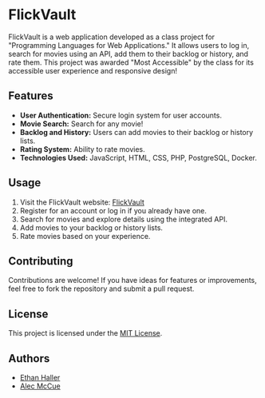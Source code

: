 # FlickVault

FlickVault is a web application developed as a class project for "Programming Languages for Web Applications." It allows users to log in, search for movies using an API, add them to their backlog or history, and rate them. This project was awarded "Most Accessible" by the class for its accessible user experience and responsive design!

## Features

- **User Authentication:** Secure login system for user accounts.
- **Movie Search:** Search for any movie!
- **Backlog and History:** Users can add movies to their backlog or history lists.
- **Rating System:** Ability to rate movies.
- **Technologies Used:** JavaScript, HTML, CSS, PHP, PostgreSQL, Docker.

## Usage

1. Visit the FlickVault website: [FlickVault](https://cs4640.cs.virginia.edu/ttk4ey/flickvault/)
2. Register for an account or log in if you already have one.
3. Search for movies and explore details using the integrated API.
4. Add movies to your backlog or history lists.
5. Rate movies based on your experience.

## Contributing

Contributions are welcome! If you have ideas for features or improvements, feel free to fork the repository and submit a pull request.

## License

This project is licensed under the [MIT License](LICENSE).

## Authors

- [Ethan Haller](https://github.com/EthanHaller)
- [Alec McCue](https://github.com/alecmccue)
